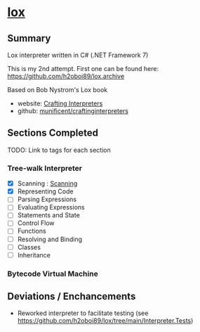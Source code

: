 # [lox](https://github.com/h2oboi89/lox)

## Summary

Lox interpreter written in C# (.NET Framework 7)

This is my 2nd attempt. First one can be found here: https://github.com/h2oboi89/lox.archive

Based on Bob Nystrom's Lox book
 - website: <a href="http://craftinginterpreters.com/">Crafting Interpreters</a>
 - github:  <a href="https://github.com/munificent/craftinginterpreters">munificent/craftinginterpreters</a>

## Sections Completed

TODO: Link to tags for each section

### Tree-walk Interpreter
- [x] Scanning : [Scanning](https://github.com/h2oboi89/lox/releases/tag/Scanning)
- [x] Representing Code
- [ ] Parsing Expressions
- [ ] Evaluating Expressions
- [ ] Statements and State
- [ ] Control Flow
- [ ] Functions
- [ ] Resolving and Binding
- [ ] Classes
- [ ] Inheritance

### Bytecode Virtual Machine

## Deviations / Enchancements
- Reworked interpreter to facilitate testing (see https://github.com/h2oboi89/lox/tree/main/Interpreter.Tests)
